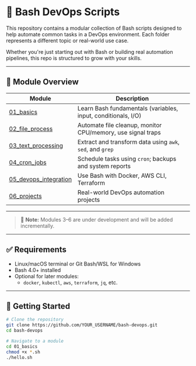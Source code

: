 # 🐧 Bash DevOps Scripts

This repository contains a modular collection of Bash scripts designed to help automate common tasks in a DevOps environment. Each folder represents a different topic or real-world use case.

Whether you're just starting out with Bash or building real automation pipelines, this repo is structured to grow with your skills.

---

## 📁 Module Overview

| Module                                    | Description                                                           |
|-------------------------------------------|-----------------------------------------------------------------------|
| [01_basics](./01_basics/README.md)        | Learn Bash fundamentals (variables, input, conditionals, I/O)        |
| [02_file_process](./02_file_process/README.md)  | Automate file cleanup, monitor CPU/memory, use signal traps     |
| [03_text_processing](./03_text_processing/README.md) | Extract and transform data using `awk`, `sed`, and `grep`        |
| [04_cron_jobs](./04_cron_jobs/README.md)        | Schedule tasks using `cron`; backups and system reports         |
| [05_devops_integration](./05_devops_integration/README.md) | Use Bash with Docker, AWS CLI, Terraform                     |
| [06_projects](./06_projects/README.md)          | Real-world DevOps automation projects                            |

---

> 📌 **Note:** Modules 3–6 are under development and will be added incrementally.

---

## ✅ Requirements

- Linux/macOS terminal or Git Bash/WSL for Windows
- Bash 4.0+ installed
- Optional for later modules:
  - `docker`, `kubectl`, `aws`, `terraform`, `jq`, etc.

---

## 🚀 Getting Started

```bash
# Clone the repository
git clone https://github.com/YOUR_USERNAME/bash-devops.git
cd bash-devops

# Navigate to a module
cd 01_basics
chmod +x *.sh
./hello.sh
